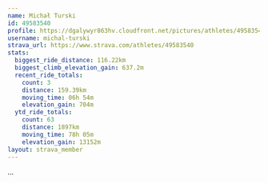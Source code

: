 ```yaml
---
name: Michał Turski
id: 49583540
profile: https://dgalywyr863hv.cloudfront.net/pictures/athletes/49583540/14729338/1/large.jpg
username: michal-turski
strava_url: https://www.strava.com/athletes/49583540
stats:
  biggest_ride_distance: 116.22km
  biggest_climb_elevation_gain: 637.2m
  recent_ride_totals:
    count: 3
    distance: 159.39km
    moving_time: 06h 54m
    elevation_gain: 704m
  ytd_ride_totals:
    count: 63
    distance: 1897km
    moving_time: 78h 05m
    elevation_gain: 13152m
layout: strava_member
--- 
```

...
